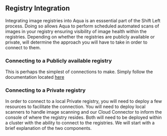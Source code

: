 ## Registry Integration

Integrating image registries into Aqua is an esssential part of the Shift Left process. Doing so allows Aqua to perform scheduled automated scans of images in your registry ensuring visibility of image health within the registries.  Depending on whether the registries are publicly available or private, will determine the approach you will have to take in order to connect to them.  

### Connecting to a Publicly available registry

This is perhaps the simplest of connections to make.  Simply follow the documentation located [here](https://docs.aquasec.com/v2022.4/platform/integrations/image-registries-and-repositories/)

### Connecting to a Private registry

In order to connect to a local Private registry, you will need to deploy a few resources to facilitate the connection.  You will need to deploy local scanners to handle image scanning and our Cloud Connector to inform the console of where the registry resides. Both will need to be deployed within a cluster with the ability to connect to the registries. We will start with a brief explanation of the two components.    
